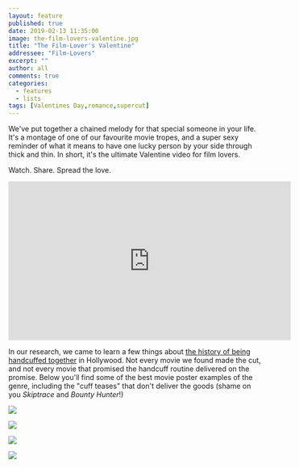 ```yaml
---
layout: feature
published: true
date: 2019-02-13 11:35:00
image: the-film-lovers-valentine.jpg
title: "The Film-Lover's Valentine"
addressee: "Film-Lovers"
excerpt: ""
author: all
comments: true
categories:
  - features
  - lists
tags: [Valentines Day,romance,supercut]
---
```


We've put together a chained melody for that special someone in your life. It's a montage of one of our favourite movie tropes, and a super sexy reminder of what it means to have one lucky person by your side through thick and thin. In short, it's the ultimate Valentine video for film lovers.

Watch. Share. Spread the love. 

<iframe width="560" height="315" src="https://www.youtube.com/embed/TCjKSgXqM5E" frameborder="0" allow="accelerometer; autoplay; encrypted-media; gyroscope; picture-in-picture" allowfullscreen></iframe>

In our research, we came to learn a few things about [the history of being handcuffed together](http://anthonybalducci.blogspot.com/2013/10/stuck-on-you-handcuffs-routine.html) in Hollywood.  Not every movie we found made the cut, and not every movie that promised the handcuff routine delivered on the promise. Below you'll find some of the best movie poster examples of the genre, including the "cuff teases" that don't deliver the goods (shame on you *Skiptrace* and *Bounty Hunter*!)

![][1]

   [1]: /assets/img/features/inline/the-film-lovers-valentine/1.jpg
   
![][2]

   [2]: /assets/img/features/inline/the-film-lovers-valentine/2.jpg
   
![][3]

   [3]: /assets/img/features/inline/the-film-lovers-valentine/3.jpg
   
![][4]

   [4]: /assets/img/features/inline/the-film-lovers-valentine/4.jpg

